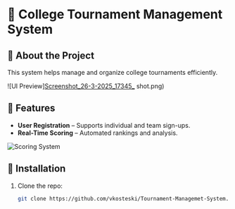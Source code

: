# 🎯 College Tournament Management System  

## 📌 About the Project  
This system helps manage and organize college tournaments efficiently.  

![UI Preview][Screenshot_26-3-2025_17345_](https://github.com/user-attachments/assets/00035778-9975-4903-b1a4-cbd4b6a57e43)
shot.png)  

## 🚀 Features  
- **User Registration** – Supports individual and team sign-ups.  
- **Real-Time Scoring** – Automated rankings and analysis.  

![Scoring System](images/scoring.gif)  

## 📌 Installation  
1. Clone the repo:  
   ```sh
   git clone https://github.com/vkosteski/Tournament-Managemet-System.git
